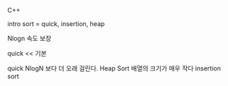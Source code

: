 C++

intro sort = quick, insertion, heap

Nlogn 속도 보장

quick << 기본

quick NlogN 보다 더 오래 걸린다. Heap Sort 배열의 크기가 매우 작다 insertion sort